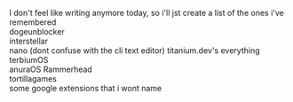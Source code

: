 I don't feel like writing anymore today, so i'll jst create a list of the ones i've remembered  
dogeunblocker  
interstellar  
nano  (dont confuse with the cli text editor)
titanium.dev's everything
terbiumOS  
anuraOS 
Rammerhead  
tortillagames  
some google extensions that i wont name

